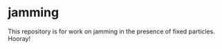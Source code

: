 jamming
=======

This repository is for work on jamming in the presence of fixed particles. Hooray! 
